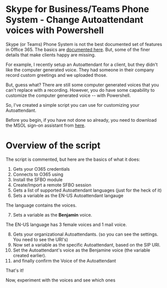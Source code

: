 # Skype for Business/Teams Phone System - Change Autoattendant voices with Powershell

Skype (or Teams) Phone System is not the best documented set of features in Office 365.
The basics are [documented here](https://docs.microsoft.com/microsoftteams/cloud-voice-landing-page).
But, some of the finer details that make clients happy are missing.

For example, I recently setup an Autoattendant for a client, but they didn't like the computer generated voice.  They had someone in their company record custom greetings and we uploaded those.

But, guess what?  There are still some computer generated voices that you can't replace with a recording.  However, you do have some capability to customize the computer generated voice -- with Powershell.

So, I've created a simple script you can use for customizing your Autoattendant.

Before you begin, if you have not done so already, you need to download the MSOL sign-on assistant from [here](https://www.microsoft.com/en-us/download/details.aspx?id=41950).

# Overview of the script

The script is commented, but here are the basics of what it does:

1. Gets your O365 credentials 
2. Connects to O365 using 
3. Install the SFBO module 
4. Create/Import a remote SFBO session
5. Gets a list of supported Autoattendant languages \(just for the heck of it\)
6. Sets a variable as the EN-US Autoattendant langauge

  The language contains the voices.

7. Sets a variable as the **Benjamin** voice.

  The EN-US language has 3 female voices and 1 mail voice.

8. Gets your organizational Autoattendants. \(so you can see the settings. You need to see the URI's\)
9. Now set a variable as the specific Autoattendant, based on the SIP URI.
10. Set the Autoattendant's voice as the Benjamine voice \(the variable created earlier\).
11. and finally confirm the Voice of the Autoattendant

That's it!

Now, experiment with the voices and see which ones




